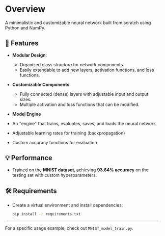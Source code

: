 # Overview

A minimalistic and customizable neural network built from scratch using Python and NumPy. 

## 🧠 Features
- **Modular Design**:
  - Organized class structure for network components.
  - Easily extendable to add new layers, activation functions, and loss functions.
  
- **Customizable Components**:
  - Fully connected (dense) layers with adjustable input and output sizes.
  - Multiple activation and loss functions that can be modified.
    
-  **Model Engine**
  - An "engine" that trains, evaluates, saves, and loads the neural network
  - Adjustable learning rates for training (backpropagation)
  - Custom accuracy functions for evaluation
  
## 💡 Performance
- Trained on the **MNIST dataset**, achieving **93.64% accuracy** on the testing set with custom hyperparameters.

## 🛠️ Requirements

- Create a virtual environment and install dependencies:

  ```bash
  pip install -r requirements.txt
  ```
  
---

For a specific usage example, check out ```MNIST_model_train.py```.